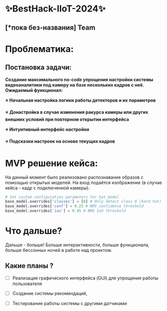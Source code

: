 # ✨BestHack-IIoT-2024✨ 
## [*пока без-названия] Team  


<h1>Проблематика:</h1>

<h2>Постановка задачи:</h2>
<b>Создание максимального no-code упрощения настройки системы видеоаналитики под камеру на базе нескольких кадров с неё.
Ожидаемый функционал:
  
⭐️  Начальная настройка логики работы детекторов и их параметров

⭐️  Донастройка в случае изменения ракурса камеры или других внешних условий при повторном открытии интерфейса 

⭐️  Интуитивный интерфейс настройки

⭐️  Подсказки настроек на основе текущих кадров</b>

<h1>MVP решение кейса:</h1>

На данный момент было реализовано распознавание образов с помозщью открытых моделей. На вход подаётся изображение (в случае кейса - кадр с подключенной камеры).

```python
# Set custom configuration parameters for hat_model
base_model.overrides['classes'] = [0] # Only detect class 0 (hard hat)
base_model.overrides['conf'] = 0.25 # NMS confidence threshold
base_model.overrides['iou'] = 0.45 # NMS IoU threshold
```

<h1>Что дальше?</h1>

Дальше - больше! Больше интерактивности, больше функционала, больше бессонных ночей в работе над проектом.

<h2>Какие планы ?</h2>

- [ ] Реализация графического интерфейса (GUI) для упрощения работы пользователя

- [ ] Создание системы рекомендаций, 

- [ ] Тестирование работы системы с другими датчиками
